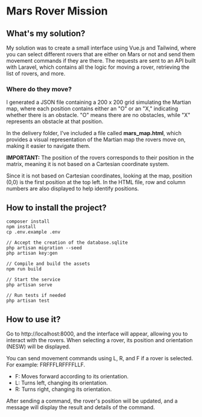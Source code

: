 # Mars Rover Mission

## What's my solution?
My solution was to create a small interface using Vue.js and Tailwind, where you can select different rovers that are either on Mars or not and send them movement commands if they are there. The requests are sent to an API built with Laravel, which contains all the logic for moving a rover, retrieving the list of rovers, and more.  

### Where do they move?  
I generated a JSON file containing a 200 x 200 grid simulating the Martian map, where each position contains either an "O" or an "X," indicating whether there is an obstacle. "O" means there are no obstacles, while "X" represents an obstacle at that position.  

In the delivery folder, I've included a file called **mars_map.html**, which provides a visual representation of the Martian map the rovers move on, making it easier to navigate them.  

**IMPORTANT:** The position of the rovers corresponds to their position in the matrix, meaning it is not based on a Cartesian coordinate system.  

Since it is not based on Cartesian coordinates, looking at the map, position (0,0) is the first position at the top left. In the HTML file, row and column numbers are also displayed to help identify positions.  

## How to install the project?

    composer install
    npm install
    cp .env.example .env
    
    // Accept the creation of the database.sqlite
    php artisan migration --seed
    php artisan key:gen
    
    // Compile and build the assets
    npm run build
    
    // Start the service
    php artisan serve
    
    // Run tests if needed
    php artisan test

## How to use it?

Go to http://localhost:8000, and the interface will appear, allowing you to interact with the rovers. When selecting a rover, its position and orientation (NESW) will be displayed.

You can send movement commands using L, R, and F if a rover is selected. For example: FRFFFLRFFFFLLF.

- F: Moves forward according to its orientation.
- L: Turns left, changing its orientation.
- R: Turns right, changing its orientation.

After sending a command, the rover's position will be updated, and a message will display the result and details of the command.
